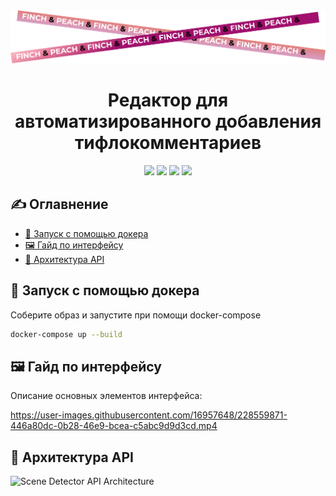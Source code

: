 <div id="header" align="center">
<img src="Group 76.png" alt="LinkedIn Badge"/>
  <h1>
Редактор для автоматизированного добавления тифлокомментариев
  </h1>
  <a href="https://www.python.org/"><img src="https://img.shields.io/badge/Python-14354C?style=for-the-badge&logo=python&logoColor=white"></a> 
  <a href="https://svelte.dev"><img src="https://img.shields.io/badge/Svelte-4A4A55?style=for-the-badge&logo=svelte&logoColor=FF3E00"></a>
  <a href="https://fastapi.tiangolo.com/"><img src="https://img.shields.io/badge/FastAPI-009688?style=for-the-badge&logo=fastapi&logoColor=white"></a>
  <a href="https://www.docker.com/"><img src="https://img.shields.io/badge/Docker-2496ED?style=for-the-badge&logo=Docker&logoColor=white"></a>
</div>

## ✍️ Оглавнение 

* [🐳 Запуск с помощью докера](https://github.com/Dikower/SceneDescriptor/edit/master/readme.md#-запуск-с-помощью-докера)
* [🖼️ Гайд по интерфейсу](https://github.com/Dikower/SceneDescriptor/edit/master/readme.md#%EF%B8%8F-интерфейс-решения)
* [🤖 Архитектура API](https://github.com/Dikower/SceneDescriptor/edit/master/readme.md#-архитектура-api)

## 🐳 Запуск с помощью докера
Соберите образ и запустите при помощи docker-compose
```bash
docker-compose up --build
```

## 🖼️ Гайд по интерфейсу

Описание основных элементов интерфейса:

https://user-images.githubusercontent.com/16957648/228559871-446a80dc-0b28-46e9-bcea-c5abc9d9d3cd.mp4

## 🤖 Архитектура API

![Scene Detector API Architecture](https://user-images.githubusercontent.com/16957648/228568636-7d3211f9-cb50-45fe-9d3a-8ce7a9d0d8db.png)
